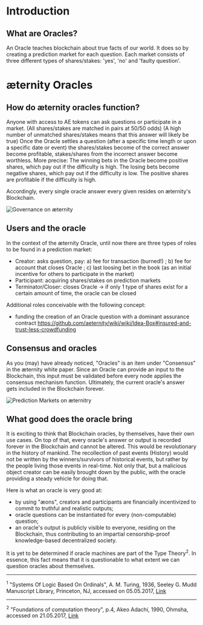 # Introduction

## What are Oracles?

An Oracle teaches blockchain about true facts of our world.
It does so by creating a prediction market for each question.
Each market consists of three different types of shares/stakes: 'yes', 'no' and 'faulty question'.


# æternity Oracles

## How do æternity oracles function?

Anyone with access to AE tokens can ask questions or participate in a market.
(All shares/stakes are matched in pairs at 50/50 odds)
(A high number of unmatched shares/stakes means that this answer will likely be true)
Once the Oracle settles a question (after a specific time length or upon a specific date or event) the shares/stakes become of the correct answer become profitable, stakes/shares from the incorrect answer become worthless.
More precise:
The winning bets in the Oracle become positive shares, which pay out if the difficulty is high.
The losing bets become negative shares, which pay out if the difficulty is low. 
The positive shares are profitable if the difficulty is high.  

Accordingly, every single oracle answer every given resides on æternity's Blockchain.

![Governance on æternity](https://github.com/aeternity/wiki/blob/master/images/%C3%86_101_Governance.png)

## Users and the oracle
In the context of the æternity Oracle, until now there are three types of roles to be found in a prediction market:

+ Creator: asks question, pay: a) fee for transaction (burned!) ; b) fee for account that closes Oracle ; c) last loosing bet in the book (as an initial incentive for others to participate in the market)
+ Participant: acquiring shares/stakes on prediction markets
+ Terminator/Closer: closes Oracle -> if only 1 type of shares exist for a certain amount of time, the oracle can be closed

Additional roles conceivable with the following concept:
+ funding the creation of an Oracle question with a dominant assurance contract https://github.com/aeternity/wiki/wiki/Idea-Box#insured-and-trust-less-crowdfunding

## Consensus and oracles 

As you (may) have already noticed, "Oracles" is an item under "Consensus" in the æternity white paper. Since an Oracle can provide an input to the Blockchain, this input must be validated before every node applies the consensus mechanism function. Ultimately, the current oracle's answer gets included in the Blockchain forever. 


![Prediction Markets on æternitry](https://github.com/aeternity/wiki/blob/master/images/AE101-Prediction_Market_noText.png)

## What good does the oracle bring

It is exciting to think that Blockchain oracles, by themselves, have their own use cases. On top of that, every oracle's answer or output is recorded forever in the Blockchain and cannot be altered. This would be revolutionary in the history of mankind. The recollection of past events (History) would not be written by the winners/survivors of historical events, but rather by the people living those events in real-time. Not only that, but a malicious object creator can be easily brought down by the public, with the oracle providing a steady vehicle for doing that.

Here is what an oracle is very good at:

+ by using "æons", creators and participants are financially incentivized to commit to truthful and realistic outputs;
+ oracle questions can be instantiated for every (non-computable) question;
+ an oracle's output is publicly visible to everyone, residing on the Blockchain, thus contributing to an impartial censorship-proof knowledge-based decentralized society.

It is yet to be determined if oracle machines are part of the Type Theory<sup>2</sup>. In essence, this fact means that it is questionable to what extent we can question oracles about themselves. 

***
<sup>1</sup> "Systems Of Logic Based On Ordinals", A. M. Turing, 1936, Seeley G. Mudd Manuscript Library,
Princeton, NJ, accessed on 05.05.2017, [Link](http://www.dcc.fc.up.pt/~acm/turing-phd.pdf)
***
<sup>2</sup> "Foundations of computation theory", p.4, Akeo Adachi, 1990, Ohmsha, accessed on 21.05.2017, [Link](https://books.google.bg/books?id=pzf46nN7L_kC&pg=PR2&lpg=PR2&dq=Akeo+Adachi,+Foundations+of+computation+theory,+Ohmsha,+1990.&source=bl&ots=yTYxgQ6n2R&sig=q-eKdtwsxyt4Gdi9ZnqKImjPiLA&hl=bg&sa=X&ved=0ahUKEwj3iJT_rNnTAhUDlCwKHUZeC40Q6AEINDAC#v=onepage&q=Akeo%20Adachi%2C%20Foundations%20of%20computation%20theory%2C%20Ohmsha%2C%201990.&f=false)



